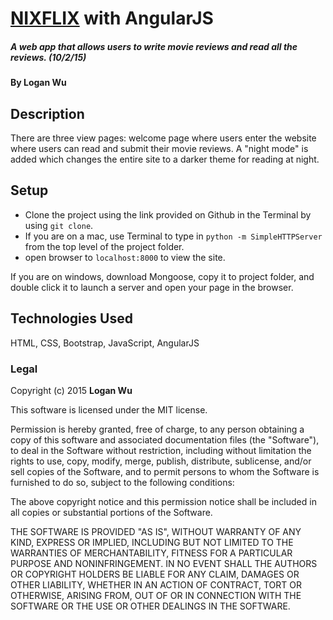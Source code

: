 # [NIXFLIX](http://loganwuu.github.io/nixflix) with AngularJS

##### A web app that allows users to write movie reviews and read all the reviews. (10/2/15)

#### By Logan Wu

## Description
There are three view pages: welcome page where users enter the website where users can read and submit their movie reviews. A "night mode" is added which changes the entire site to a darker theme for reading at night.

## Setup
* Clone the project using the link provided on Github in the Terminal by using ```git clone```.
* If you are on a mac, use Terminal to type in ```python -m SimpleHTTPServer``` from the top level of the project folder.
* open browser to ```localhost:8000``` to view the site.

If you are on windows, download Mongoose, copy it to project folder, and double click it to launch a server and open your page in the browser.

## Technologies Used

HTML, CSS, Bootstrap, JavaScript, AngularJS

### Legal

Copyright (c) 2015 **Logan Wu**

This software is licensed under the MIT license.

Permission is hereby granted, free of charge, to any person obtaining a copy
of this software and associated documentation files (the "Software"), to deal
in the Software without restriction, including without limitation the rights
to use, copy, modify, merge, publish, distribute, sublicense, and/or sell
copies of the Software, and to permit persons to whom the Software is
furnished to do so, subject to the following conditions:

The above copyright notice and this permission notice shall be included in
all copies or substantial portions of the Software.

THE SOFTWARE IS PROVIDED "AS IS", WITHOUT WARRANTY OF ANY KIND, EXPRESS OR
IMPLIED, INCLUDING BUT NOT LIMITED TO THE WARRANTIES OF MERCHANTABILITY,
FITNESS FOR A PARTICULAR PURPOSE AND NONINFRINGEMENT. IN NO EVENT SHALL THE
AUTHORS OR COPYRIGHT HOLDERS BE LIABLE FOR ANY CLAIM, DAMAGES OR OTHER
LIABILITY, WHETHER IN AN ACTION OF CONTRACT, TORT OR OTHERWISE, ARISING FROM,
OUT OF OR IN CONNECTION WITH THE SOFTWARE OR THE USE OR OTHER DEALINGS IN
THE SOFTWARE.
